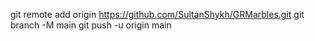 git remote add origin https://github.com/SultanShykh/GRMarbles.git
git branch -M main
git push -u origin main
